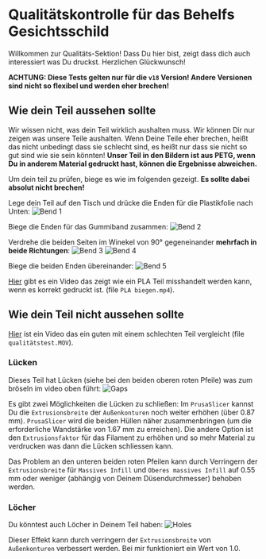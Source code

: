 # Qualitätskontrolle für das Behelfs Gesichtsschild

Willkommen zur Qualitäts-Sektion! Dass Du hier bist, zeigt dass dich auch interessiert was Du druckst. Herzlichen Glückwunsch!

**ACHTUNG: Diese Tests gelten nur für die `v18` Version! Andere Versionen sind nicht so flexibel und werden eher brechen!**

## Wie dein Teil aussehen sollte

Wir wissen nicht, was dein Teil wirklich aushalten muss. Wir können Dir nur zeigen was unsere Teile aushalten. Wenn Deine Teile eher brechen, heißt das nicht unbedingt dass sie schlecht sind, es heißt nur dass sie nicht so gut sind wie sie sein könnten! **Unser Teil in den Bildern ist aus PETG, wenn Du in anderem Material gedruckt hast, können die Ergebnisse abweichen.**

Um dein teil zu prüfen, biege es wie im folgenden gezeigt. **Es sollte dabei absolut nicht brechen!**

Lege dein Teil auf den Tisch und drücke die Enden für die Plastikfolie nach Unten:
![Bend 1][bend1]

Biege die Enden für das Gummiband zusammen:
![Bend 2][bend2]

Verdrehe die beiden Seiten im Winekel von 90° gegeneinander **mehrfach in beide Richtungen**:
![Bend 3][bend3]
![Bend 4][bend4]

Biege die beiden Enden übereinander:
![Bend 5][bend5]

[Hier](https://cloud.stratum0.org/index.php/s/fAjpCAXFLmFsxLq?path=%2FMaterialtest%20Videos) gibt es ein Video das zeigt wie ein PLA Teil misshandelt werden kann, wenn es korrekt gedruckt ist. (file `PLA biegen.mp4`).

## Wie dein Teil nicht aussehen sollte

[Hier](https://cloud.stratum0.org/index.php/s/fAjpCAXFLmFsxLq?path=%2FMaterialtest%20Videos) ist ein Video das ein guten mit einem schlechten Teil vergleicht (file `qualitätstest.MOV`).

### Lücken

Dieses Teil hat Lücken (siehe bei den beiden oberen roten Pfeile) was zum bröseln im video oben führt:
![Gaps][gaps]

Es gibt zwei Möglichkeiten die Lücken zu schließen: Im `PrusaSlicer` kannst Du die `Extrusionsbreite` der `Außenkonturen` noch weiter erhöhen (über 0.87 mm). `PrusaSlicer` wird die beiden Hüllen näher zusammenbringen (um die erforderliche Wandstärke von 1.67 mm zu erreichen). Die andere Option ist den `Extrusionsfaktor` für das Filament zu erhöhen und so mehr Material zu verdrucken was dann die Lücken schliessen kann.

Das Problem an den unteren beiden roten Pfeilen kann durch Verringern der `Extrusionsbreite` für `Massives Infill` und `Oberes massives Infill` auf 0.55 mm oder weniger (abhängig von Deinem Düsendurchmesser) behoben werden.

### Löcher

Du könntest auch Löcher in Deinem Teil haben:
![Holes][holes]

Dieser Effekt kann durch verringern der `Extrusionsbreite` von `Außenkonturen` verbessert werden. Bei mir funktioniert ein Wert von 1.0.

[bend1]: pictures/bend1.jpg "Bend 1"
[bend2]: pictures/bend2.jpg "Bend 2"
[bend3]: pictures/bend3.jpg "Bend 3"
[bend4]: pictures/bend4.jpg "Bend 4"
[bend5]: pictures/bend5.jpg "Bend 5"
[gaps]: pictures/gaps.jpg "Gaps"
[holes]: pictures/holes.jpg "Holes"
